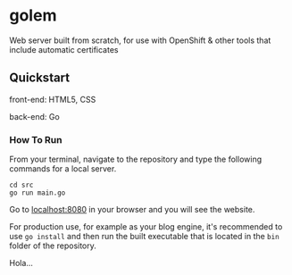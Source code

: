 # golem
Web server built from scratch, for use with OpenShift &amp; other tools that include automatic certificates

## Quickstart
front-end: HTML5, CSS

back-end: Go

### How To Run
From your terminal, navigate to the repository and type the following commands for a local server.

```
cd src
go run main.go
```

Go to [localhost:8080](http://localhost:8080) in your browser and you will see the website.

For production use, for example as your blog engine, it's recommended to use `go install` and then run the built executable that is located in the `bin`
folder of the repository.

Hola...
